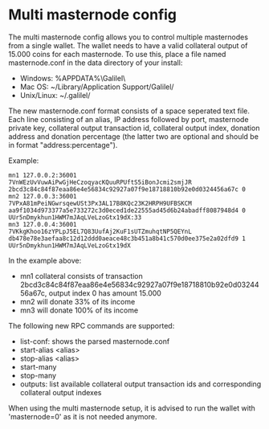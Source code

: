 # Multi masternode config

The multi masternode config allows you to control multiple masternodes from a
single wallet. The wallet needs to have a valid collateral output of 15.000
coins for each masternode. To use this, place a file named masternode.conf in
the data directory of your install:

* Windows: %APPDATA%\Galilel\
* Mac OS: ~/Library/Application Support/Galilel/
* Unix/Linux: ~/.galilel/

The new masternode.conf format consists of a space seperated text file. Each
line consisting of an alias, IP address followed by port, masternode private
key, collateral output transaction id, collateral output index, donation
address and donation percentage (the latter two are optional and should be in
format "address:percentage").

Example:

```
mn1 127.0.0.2:36001 7VnWEzUvVuwAiPwGjHeCzoqyacKQuuRPUftS5iBonJcmi2smjJR 2bcd3c84c84f87eaa86e4e56834c92927a07f9e18718810b92e0d0324456a67c 0
mn2 127.0.0.3:36001 7VPxA81mPeiNGwrsqewUSt3Px3AL17B8KQc23K2HRPH9UFBSKCM aa9f1034d973377a5e733272c3d0eced1de22555ad45d6b24abadff8087948d4 0 UUr5nDmykhun1HWM7mJAqLVeLzoGtx19dX:33
mn3 127.0.0.4:36001 7VKkgKhoo16zYPLpJ5EL7Q83UufAj2KuF1sUTZmuhqtNP5QEYnL db478e78e3aefaa8c12d12ddd0aeace48c3b451a8b41c570d0ee375e2a02dfd9 1 UUr5nDmykhun1HWM7mJAqLVeLzoGtx19dX
```

In the example above:

* mn1 collateral consists of transaction 2bcd3c84c84f87eaa86e4e56834c92927a07f9e18718810b92e0d0324456a67c, output index 0 has amount 15.000
* mn2 will donate 33% of its income
* mn3 will donate 100% of its income

The following new RPC commands are supported:

* list-conf: shows the parsed masternode.conf
* start-alias \<alias\>
* stop-alias \<alias\>
* start-many
* stop-many
* outputs: list available collateral output transaction ids and corresponding
  collateral output indexes

When using the multi masternode setup, it is advised to run the wallet with
'masternode=0' as it is not needed anymore.
